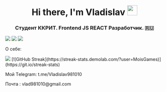 <h1 align="center">Hi there, I'm Vladislav</a> 
<img src="https://github.com/blackcater/blackcater/raw/main/images/Hi.gif" height="32"/></h1>
<h3 align="center">Студент ККРИТ. Frontend JS REACT Разработчик. 🇷🇺</h3>
<img src='https://img.shields.io/badge/javascript-%23323330.svg?style=for-the-badge&logo=javascript&logoColor=%23F7DF1E' />
<img src='https://img.shields.io/badge/react-%2320232a.svg?style=for-the-badge&logo=react&logoColor=%2361DAFB' />
<img src="https://github-readme-streak-stats.herokuapp.com/?user=moisgames" />
<p>О себе:</p> 
<img src="https://github-readme-stats.vercel.app/api/top-langs/?username=moisgames" />
[![GitHub Streak](https://streak-stats.demolab.com/?user=MoisGames)](https://git.io/streak-stats)
<p>Мой Тelegram:
t.me/Vladislav981010</p>
Почта : vlad981010@gmail.com
